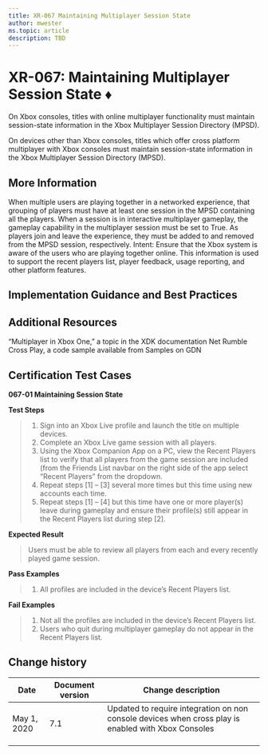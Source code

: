 ```yaml
---
title: XR-067 Maintaining Multiplayer Session State
author: mwester
ms.topic: article   
description: TBD
---
```

# XR-067: Maintaining Multiplayer Session State &diams;

On Xbox consoles, titles with online multiplayer functionality must maintain session-state information in the Xbox Multiplayer Session Directory (MPSD). 

On devices other than Xbox consoles, titles which offer cross platform multiplayer with Xbox consoles must maintain session-state information in the Xbox Multiplayer Session Directory (MPSD).

## More Information
When multiple users are playing together in a networked experience, that grouping of players must have at least one session in the MPSD containing all the players. When a session is in interactive multiplayer gameplay, the gameplay capability in the multiplayer session must be set to True.  As players join and leave the experience, they must be added to and removed from the MPSD session, respectively. 
Intent: Ensure that the Xbox system is aware of the users who are playing together online. This information is used to support the recent players list, player feedback, usage reporting, and other platform features.


## Implementation Guidance and Best Practices

## Additional Resources


“Multiplayer in Xbox One,” a topic in the XDK documentation
Net Rumble Cross Play, a code sample available from Samples on GDN

## Certification Test Cases

**067-01 Maintaining Session State**   

**Test Steps**
>1. Sign into an Xbox Live profile and launch the title on multiple devices.
>2. Complete an Xbox Live game session with all players.
>3. Using the Xbox Companion App on a PC, view the Recent Players list to verify that all players from the game session are included (from the Friends List navbar on the right side of the app select “Recent Players” from the dropdown.
>5. Repeat steps [1] – [3] several more times but this time using new accounts each time.
>6. Repeat steps [1] – [4] but this time have one or more player(s) leave during gameplay and ensure their profile(s) still appear in the Recent Players list during step [2].

**Expected Result**
>Users must be able to review all players from each and every recently played game session.

**Pass Examples**
>1. All profiles are included in the device’s Recent Players list.

**Fail Examples**
>1. Not all the profiles are included in the device’s Recent Players list.
>2. Users who quit during multiplayer gameplay do not appear in the Recent Players list.


## Change history 

Date | Document version | Change description
-----|------------------|-------------------
May 1, 2020  | 7.1 | Updated to require integration on non console devices when cross play is enabled with Xbox Consoles  <br/> <br/> 
